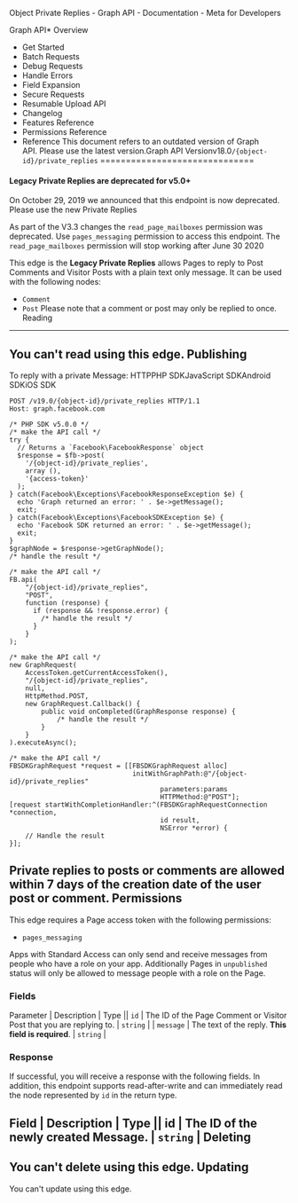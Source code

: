 Object Private Replies - Graph API - Documentation - Meta for Developers

Graph API* Overview
* Get Started
* Batch Requests
* Debug Requests
* Handle Errors
* Field Expansion
* Secure Requests
* Resumable Upload API
* Changelog
* Features Reference
* Permissions Reference
* Reference
This document refers to an outdated version of Graph API. Please use the latest version.Graph API Versionv18.0`/{object-id}/private_replies`
==============================
#### Legacy Private Replies are deprecated for v5.0+

On October 29, 2019 we announced that this endpoint is now deprecated. Please use the new Private Replies

As part of the V3.3 changes the `read_page_mailboxes` permission was deprecated. Use `pages_messaging` permission to access this endpoint.
The `read_page_mailboxes` permission will stop working after June 30 2020

This edge is the **Legacy Private Replies** allows Pages to reply to Post Comments and Visitor Posts with a plain text only message. It can be used with the following nodes:

* `Comment`
* `Post`
Please note that a comment or post may only be replied to once.
Reading
-------
You can't read using this edge.
Publishing
----------
To reply with a private Message:
HTTPPHP SDKJavaScript SDKAndroid SDKiOS SDK
```
POST /v19.0/{object-id}/private_replies HTTP/1.1
Host: graph.facebook.com
```
```
/* PHP SDK v5.0.0 */
/* make the API call */
try {
  // Returns a `Facebook\FacebookResponse` object
  $response = $fb->post(
    '/{object-id}/private_replies',
    array (),
    '{access-token}'
  );
} catch(Facebook\Exceptions\FacebookResponseException $e) {
  echo 'Graph returned an error: ' . $e->getMessage();
  exit;
} catch(Facebook\Exceptions\FacebookSDKException $e) {
  echo 'Facebook SDK returned an error: ' . $e->getMessage();
  exit;
}
$graphNode = $response->getGraphNode();
/* handle the result */
```
```
/* make the API call */
FB.api(
    "/{object-id}/private_replies",
    "POST",
    function (response) {
      if (response && !response.error) {
        /* handle the result */
      }
    }
);
```
```
/* make the API call */
new GraphRequest(
    AccessToken.getCurrentAccessToken(),
    "/{object-id}/private_replies",
    null,
    HttpMethod.POST,
    new GraphRequest.Callback() {
        public void onCompleted(GraphResponse response) {
            /* handle the result */
        }
    }
).executeAsync();
```
```
/* make the API call */
FBSDKGraphRequest *request = [[FBSDKGraphRequest alloc]
                               initWithGraphPath:@"/{object-id}/private_replies"
                                      parameters:params
                                      HTTPMethod:@"POST"];
[request startWithCompletionHandler:^(FBSDKGraphRequestConnection *connection,
                                      id result,
                                      NSError *error) {
    // Handle the result
}];
```
Private replies to posts or comments are allowed within 7 days of the creation date of the user post or comment.
Permissions
-----------

This edge requires a Page access token with the following permissions:

* `pages_messaging`

Apps with Standard Access can only send and receive messages from people who have a role on your app. Additionally Pages in `unpublished` status will only be allowed to message people with a role on the Page.

### Fields

Parameter
 | 
Description
 | 
Type
 || `id` | The ID of the Page Comment or Visitor Post that you are replying to. | `string` |
| `message` | The text of the reply. **This field is required**. | `string` |
### Response
If successful, you will receive a response with the following fields. In addition, this endpoint supports read-after-write and can immediately read the node represented by `id` in the return type.

Field
 | 
Description
 | 
Type
 || id | The ID of the newly created Message. | `string` |
Deleting
--------
You can't delete using this edge.
Updating
--------
You can't update using this edge.